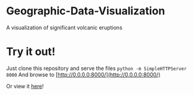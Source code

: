 # Geographic-Data-Visualization
A visualization of significant volcanic eruptions

# Try it out!
Just clone this repository and serve the files
```python -m SimpleHTTPServer 8000```
And browse to [http://0.0.0.0:8000/](http://0.0.0.0:8000/)

Or view it [here](http://volcaniceruptions.herokuapp.com/)!
